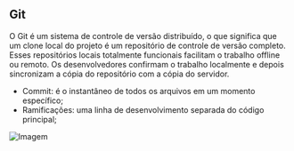 ## Git
O Git é um sistema de controle de versão distribuído, o que significa que um clone local do projeto é um repositório de controle de versão completo. Esses repositórios locais totalmente funcionais facilitam o trabalho offline ou remoto. Os desenvolvedores confirmam o trabalho localmente e depois sincronizam a cópia do repositório com a cópia do servidor. 

* Commit: é o instantâneo de todos os arquivos em um momento específico;
* Ramificações: uma linha de desenvolvimento separada do código principal;


![Imagem](https://encrypted-tbn0.gstatic.com/images?q=tbn:ANd9GcRykHKhiX_NEibCISRkd7gSdC5NZlYdRiSadw&s)